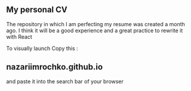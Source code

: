 ## My personal CV 
The repository in which I am perfecting my resume was created a month ago. 
I think it will be a good experience and a great practice to rewrite it with React 

 To visually launch Copy this  :  
 ## nazariimrochko.github.io
 and paste it into the search bar of your browser

